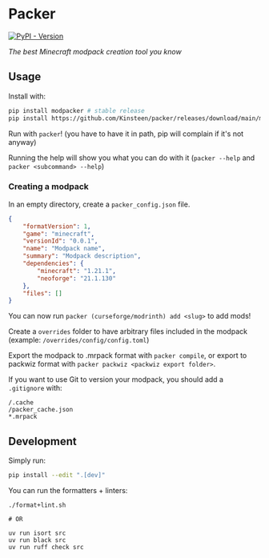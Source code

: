 # Packer
[![PyPI - Version](https://img.shields.io/pypi/v/modpacker)](https://pypi.org/project/modpacker)

*The best Minecraft modpack creation tool you know*

## Usage
Install with:
```bash
pip install modpacker # stable release
pip install https://github.com/Kinsteen/packer/releases/download/main/modpacker-0.0.1-py3-none-any.whl # rolling release
```

Run with `packer`! (you have to have it in path, pip will complain if it's not anyway)

Running the help will show you what you can do with it (`packer --help` and `packer <subcommand> --help`)

### Creating a modpack
In an empty directory, create a `packer_config.json` file.
```json
{
    "formatVersion": 1,
    "game": "minecraft",
    "versionId": "0.0.1",
    "name": "Modpack name",
    "summary": "Modpack description",
    "dependencies": {
        "minecraft": "1.21.1",
        "neoforge": "21.1.130"
    },
    "files": []
}
```

You can now run `packer (curseforge/modrinth) add <slug>` to add mods!

Create a `overrides` folder to have arbitrary files included in the modpack (example: `/overrides/config/config.toml`)

Export the modpack to .mrpack format with `packer compile`, or export to packwiz format with `packer packwiz <packwiz export folder>`.

If you want to use Git to version your modpack, you should add a `.gitignore` with:
```
/.cache
/packer_cache.json
*.mrpack
```

## Development
Simply run:
```bash
pip install --edit ".[dev]"
```

You can run the formatters + linters:
```
./format+lint.sh

# OR

uv run isort src
uv run black src
uv run ruff check src
```
